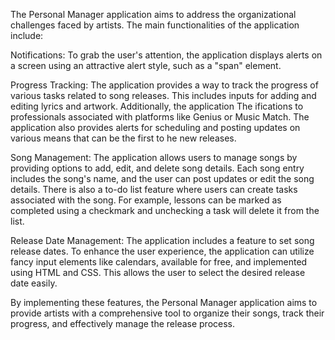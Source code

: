 The Personal Manager application aims to address the organizational challenges faced by artists. The main functionalities of the application include:

Notifications: To grab the user's attention, the application displays alerts on a screen using an attractive alert style, such as a "span" element.

Progress Tracking: The application provides a way to track the progress of various tasks related to song releases. This includes inputs for adding and editing lyrics and artwork. Additionally, the application The ifications to professionals associated with platforms like Genius or Music Match. The application also provides alerts for scheduling and posting updates on various means that can be the first to he new releases.

Song Management: The application allows users to manage songs by providing options to add, edit, and delete song details. Each song entry includes the song's name, and the user can post updates or edit the song details. There is also a to-do list feature where users can create tasks associated with the song. For example, lessons can be marked as completed using a checkmark and unchecking a task will delete it from the list.

Release Date Management: The application includes a feature to set song release dates. To enhance the user experience, the application can utilize fancy input elements like calendars, available for free, and implemented using HTML and CSS. This allows the user to select the desired release date easily.

By implementing these features, the Personal Manager application aims to provide artists with a comprehensive tool to organize their songs, track their progress, and effectively manage the release process.

